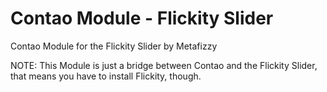 # Contao Module - Flickity Slider
Contao Module for the Flickity Slider by Metafizzy

NOTE: This Module is just a bridge between Contao and the Flickity Slider, that means you have to install Flickity, though.
